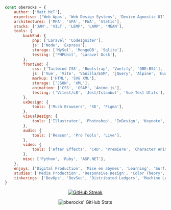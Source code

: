 ```javascript
const oberocks = {
    author: ['Matt McT'],
    expertise: ['Web Apps', 'Web Design Systems', 'Device Agnostic UI', 'Accessibility', 'TDD', 'Data Viz'],
    architectures: ['MPA', 'SPA', 'PWA', 'Static'],
    stacks: ['JAM', 'VILT', 'LEMP', 'LAMP', 'MEAN'],
    tools: {
        backEnd: {
            php: ['Laravel' 'CodeIgniter'],
            js: ['Node', 'Express'],
            storage: ['MySql', 'MongoDB', 'Sqlite'],
            testing: ['PHPUnit', 'Laravel Dusk'],
        },
        frontEnd: {
            css: ['Tailwind CSS', 'Bootstrap', 'Vuetify', 'OBE:BS4'],
            js: ['Vue', 'Vite', 'Vanilla/ESM', 'jQuery', 'Alpine', 'Nuxt', 'Angular', 'React', 'Redux', 'D3', 'Charts.js'],
            markup: ['HTML', 'SVG XML'],
            storage: ['JSON', 'XML'],
            animation: ['CSS', 'GSAP', 'Anime.js'],
            testing: ['Vitest/c8', 'Jest/Istanbul', 'Vue Test Utils'],
        },
        uxDesign: {
            tools: ['Much Browsers', 'XD', 'Figma'],
        },
        visualDesign: {
            tools: ['Illustrator', 'Photoshop', 'InDesign', 'Keynote', 'PowerPoint'],
        },
        audio: {
            tools: ['Reason', 'Pro Tools', 'Live'],
        },
        video: {
            tools: ['After Effects', 'C4D', 'Premiere', 'Character Animator', 'iMovie'],
        },
        misc: ['Python', 'Ruby', 'ASP.NET'],
    },
    enjoys: ['Digital Production', 'Mise en abymes', 'Learning', 'Surf/Skate', 'Pizza', 'Video Games'],
    studies: ['Media Production', 'Responsive Design', 'Color Theory', 'Behaviorial Psychology', 'Kinesiology'],
    tinkerings: ['DevOps', 'DevSec', 'Distributed Ledgers', 'Machine Learning'],
}
```


<div align="center">

[![GitHub Streak](http://github-readme-streak-stats.herokuapp.com?user=oberocks&theme=dracula&hide_border=true)](https://git.io/streak-stats)

![oberocks' GitHub Stats](https://github-readme-stats.vercel.app/api?username=oberocks&count_private=true&show_icons=true&hide_border=true&theme=dracula)

<!---
![Top Languages](https://github-readme-stats.vercel.app/api/top-langs/?username=oberocks&layout=compact&langs_count=8&hide_border=true&theme=dracula&count_private=true)
--->

<div>



<!--
**oberocks/oberocks** is a ✨ _special_ ✨ repository because its `README.md` (this file) appears on your GitHub profile.



<p align="center">
  <b>Some Links:</b><br>
  <a href="#">Link 1</a> |
  <a href="#">Link 2</a> |
  <a href="#">Link 3</a>
  <br><br>
  <img src="http://s.4cdn.org/image/title/105.gif">
</p>




Here are some ideas to get you started:

- 🔭 I’m currently working on ...
- 🌱 I’m currently learning ...
- 👯 I’m looking to collaborate on ...
- 🤔 I’m looking for help with ...
- 💬 Ask me about ...
- 📫 How to reach me: ...
- ⚡ Fun fact: ...
- https://github.com/anuraghazra/github-readme-stats
-->
